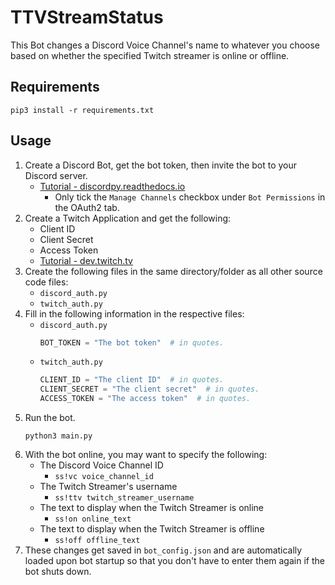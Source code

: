 # TTVStreamStatus
This Bot changes a Discord Voice Channel's name to whatever you choose based on whether the specified Twitch streamer is online or offline.

## Requirements
```shell
pip3 install -r requirements.txt
```

## Usage
1. Create a Discord Bot, get the bot token, then invite the bot to your Discord server.
   - [Tutorial - discordpy.readthedocs.io](https://discordpy.readthedocs.io/en/stable/discord.html)
     - Only tick the `Manage Channels` checkbox under `Bot Permissions` in the OAuth2 tab.
2. Create a Twitch Application and get the following:
   - Client ID
   - Client Secret
   - Access Token
   - [Tutorial - dev.twitch.tv](https://dev.twitch.tv/docs/api/get-started/)
3. Create the following files in the same directory/folder as all other source code files:
   - `discord_auth.py`
   - `twitch_auth.py`
4. Fill in the following information in the respective files:
   - `discord_auth.py`
     ```python
     BOT_TOKEN = "The bot token"  # in quotes.
     ```
   - `twitch_auth.py`
     ```python
     CLIENT_ID = "The client ID"  # in quotes.
     CLIENT_SECRET = "The client secret"  # in quotes.
     ACCESS_TOKEN = "The access token"  # in quotes.
     ```
5. Run the bot.
    ```shell
    python3 main.py
    ```
6. With the bot online, you may want to specify the following:
   - The Discord Voice Channel ID
     - `ss!vc voice_channel_id`
   - The Twitch Streamer's username
     - `ss!ttv twitch_streamer_username`
   - The text to display when the Twitch Streamer is online
     - `ss!on online_text`
   - The text to display when the Twitch Streamer is offline
     - `ss!off offline_text`
7. These changes get saved in `bot_config.json` and are automatically loaded upon bot startup so that you don't have to enter them again if the bot shuts down.